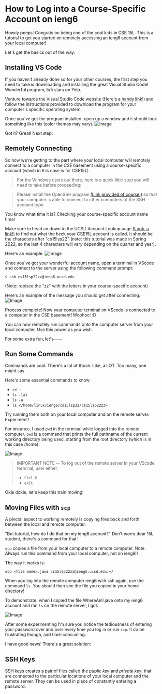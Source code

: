 # How to Log into a Course-Specific Account on ieng6
Howdy peeps! Congrats on being one of the cool kids in CSE 15L. This is a tutorial to get you started on remotely accessing an ieng6 account from your local computer! 

Let's get the basics out of the way:
## Installing VS Code
If you haven't already done so for your other courses, the first step you need to take is downloading and installing the great Visual Studio Code! Wonderful program, 5/5 stars on Yelp. 

Venture towards the Visual Studio Code website [(Here's a handy link!)](https://code.visualstudio.com/) and follow the instructions provided to download the program for your computer's specific operating system. 

Once you've got the program installed, open up a window and it should look something like this (color themes may vary).
![Image](https://user-images.githubusercontent.com/86495731/162649330-da1a589a-2b03-414d-afec-6e5d2de7fbf3.png)

Got it? Great! Next step: 
## Remotely Connecting
So now we're getting to the part where your local computer will remotely connect to a computer in the CSE basement using a course-specific account (which in this case is for CSE15L). 

> For the Windows users out there, here is a quick little step you will need to take before proceeding:

> Please install the OpenSSH program [(Link provided of course!)](https://docs.microsoft.com/en-us/windows-server/administration/openssh/openssh_install_firstuse) so that your computer is able to connect to other computers of the SSH account type.

You know what time it is? Checking your course-specific account name time! 

Make sure to head on down to the UCSD Account Lookup page [(Look, a link!)](https://sdacs.ucsd.edu/~icc/index.php) to find out what the heck your CSE15L account is called. It should be the characters after "cs15lsp22" (note: this tutorial was made in Spring 2022, so the last 4 characters will vary depending on the quarter and year).

Here's an example:
![Image](https://user-images.githubusercontent.com/86495731/162650598-3359fa9d-0713-45c1-a08b-8a66d59a7ca5.png)

Once you've got your wonderful account name, open a terminal in VScode and connect to the server using the following command prompt:

```
$ ssh cs15lsp22zz@ieng6.ucsd.edu
```
(Note: replace the "zz" with the letters in your course-specific account)

Here's an example of the message you should get after connecting:
![Image](https://user-images.githubusercontent.com/86495731/162651212-458a8c50-67cb-4b5c-82aa-e4c54bf1e417.png)

Process complete! Now your computer terminal on VScode is connected to a computer in the CSE basement! Woohoo! :D

You can now remotely run commands onto the computer server from your local computer. Use this power as you wish.

For some extra fun, let's——

## Run Some Commands
Commands are cool. There's a lot of those. Like, a LOT. Too many, one might say.

Here's some essential commands to know:
* `cd ~`
* `ls -lat`
* `ls -a`
* `ls </home/linux/ieng6/cs15lsp22/cs15lsp22zz>`

Try running them both on your local computer and on the remote server. Experiment!

For instance, I used `pwd` in the terminal while logged into the remote computer. `pwd` is a command that prints the full pathname of the current working directory being used, starting from the root directory (which is in this case /home):

![Image](https://user-images.githubusercontent.com/86495731/162652133-73545f7c-8a0c-435c-9ae8-5f4e0f65a45f.png)

> IMPORTANT NOTE -- To log out of the remote server in your VScode terminal, user either:
> * `Ctrl-D`
> * `exit`

Okie dokie, let's keep this train moving!

## Moving Files with `scp`
A pivotal aspect to working remotely is copying files back and forth between the local and remote computer. 

"But tutorial, how do I do that on my ieng6 account?" Don't worry dear 15L student, there's a command for that!

`scp` copies a file from your local computer to a remote computer. Note: Always run this command from your local computer, not on ieng6!)

The way it works is:

`scp <file name>.java cs15lsp22zz@ieng6.ucsd.edu:~/`

When you log into the remote computer ieng6 with ssh again, use the command `ls`. You should then see the file you copied in your home directory! 

To demonstrate, when I copied the file WhereAmI.java onto my ieng6 account and ran `ls` on the remote server, I got:

![Image](https://user-images.githubusercontent.com/86495731/162653935-68230e49-4b28-4c4f-9fad-6ce7be49cc0d.png)

After some experimenting I'm sure you notice the tediousness of entering your password over and over every time you log in or run `scp`. It do be frustrating though, and time-consuming. 

I have good news! There's a great solution:

## SSH Keys
SSH keys creates a pair of files called the *public key* and *private key*, that are connected to the particular locations of your local computer and the remote server. They can be used in place of constantly entering a password.


